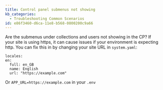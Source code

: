 ```yaml
---
title: Control panel submenus not showing
kb_categories:
  - Troubleshooting Common Scenarios
id: e86f3460-d6ca-11e8-b568-0800200c9a66
---
```

Are the submenus under collections and users not showing in the CP? If your site is using https, it can cause issues if your environment is expecting http. You can fix this in by changing your site URL in `system.yaml`:
```
locales:
en:
  full: en_GB
  name: English
  url: "https://example.com"
  ```

  Or `APP_URL=https://example.com`  in your `.env`
